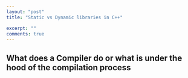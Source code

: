 ```yaml
---
layout: "post"
title: "Static vs Dynamic libraries in C++"

excerpt: ""
comments: true
---
```


## What does a Compiler do or what is under the hood of the compilation process
